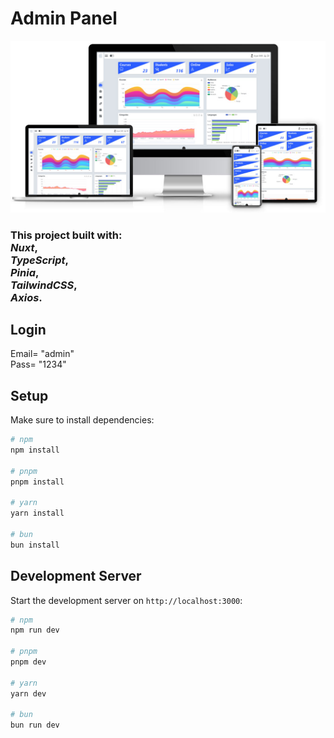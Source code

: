 
# Admin Panel
<img src="./public/review.jpg">

### This project built with: <br />***Nuxt***, <br />***TypeScript***, <br />***Pinia***, <br />***TailwindCSS***, <br />***Axios***.

## Login
Email= "admin"<br>
Pass= "1234"

## Setup

Make sure to install dependencies:

```bash
# npm
npm install

# pnpm
pnpm install

# yarn
yarn install

# bun
bun install
```

## Development Server

Start the development server on `http://localhost:3000`:

```bash
# npm
npm run dev

# pnpm
pnpm dev

# yarn
yarn dev

# bun
bun run dev
```